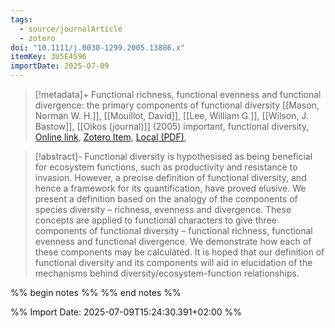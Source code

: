 ```yaml
---
tags:
  - source/journalArticle
  - zotero
doi: "10.1111/j.0030-1299.2005.13886.x"
itemKey: 3U5E4S96
importDate: 2025-07-09
---
```

>[!metadata]+
> Functional richness, functional evenness and functional divergence: the primary components of functional diversity
> [[Mason, Norman W. H.]], [[Mouillot, David]], [[Lee, William G.]], [[Wilson, J. Bastow]], 
> [[Oikos (journal)]] (2005)
> important, functional diversity, 
> [Online link](https://onlinelibrary.wiley.com/doi/abs/10.1111/j.0030-1299.2005.13886.x), [Zotero Item](zotero://select/library/items/3U5E4S96), [Local (PDF)](file://C:/Users/aburg/Documents/references/zotero/storage/DRINFJ2M/Mason2005_Functionalrichnessa.pdf), 

>[!abstract]-
>Functional diversity is hypothesised as being beneficial for ecosystem functions, such as productivity and resistance to invasion. However, a precise definition of functional diversity, and hence a framework for its quantification, have proved elusive. We present a definition based on the analogy of the components of species diversity – richness, evenness and divergence. These concepts are applied to functional characters to give three components of functional diversity – functional richness, functional evenness and functional divergence. We demonstrate how each of these components may be calculated. It is hoped that our definition of functional diversity and its components will aid in elucidation of the mechanisms behind diversity/ecosystem-function relationships.

%% begin notes %% 
%% end notes %%

%% Import Date: 2025-07-09T15:24:30.391+02:00 %%
